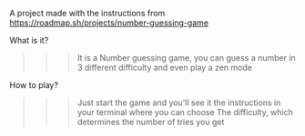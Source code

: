 A project made with the instructions from https://roadmap.sh/projects/number-guessing-game

What is it?
>>> It is a Number guessing game, you can guess a number in 3 different difficulty and even play a zen mode

How to play?
>>> Just start the game and you'll see it the instructions in your terminal where you can choose
>>> The difficulty, which determines the number of tries you get
